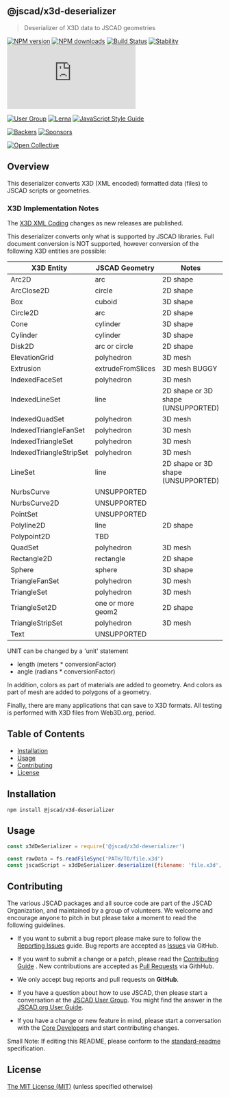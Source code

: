 ## @jscad/x3d-deserializer

> Deserializer of X3D data to JSCAD geometries

[![NPM version](https://badge.fury.io/js/%40jscad%2Fx3d-deserializer.svg)](https://www.npmjs.com/package/@jscad/x3d-deserializer)
[![NPM downloads](https://img.shields.io/npm/dw/@jscad/x3d-deserializer)](https://www.npmjs.com/package/@jscad/x3d-deserializer)
[![Build Status](https://travis-ci.org/jscad/OpenJSCAD.org.svg?branch=master)](https://travis-ci.org/jscad/OpenJSCAD.org)
[![Stability](https://img.shields.io/badge/stability-stable-success)](https://github.com/emersion/stability-badges#stable)
[![License](https://img.shields.io/github/license/jscad/OpenJSCAD.org)](https://github.com/jscad/OpenJSCAD.org/blob/master/LICENSE)

[![User Group](https://img.shields.io/badge/maintained%20by-user%20group-blue)](https://openjscad.nodebb.com/)
[![Lerna](https://img.shields.io/badge/maintained%20with-lerna-blue)](https://lernajs.io/)
[![JavaScript Style Guide](https://img.shields.io/badge/code_style-standard-blue)](https://standardjs.com)

[![Backers](https://img.shields.io/opencollective/backers/openjscad)](https://opencollective.com/openjscad)
[![Sponsors](https://img.shields.io/opencollective/sponsors/openjscad)](https://opencollective.com/openjscad)

<a href="https://opencollective.com/openjscad"><img src="https://opencollective.com/openjscad/donate/button.png?color=blue" alt="Open Collective"></a>

## Overview

This deserializer converts X3D (XML encoded) formatted data (files) to JSCAD scripts or geometries.

### X3D Implementation Notes

The [X3D XML Coding](https://www.web3d.org/documents/specifications/19776-1/V3.3/index.html) changes as new releases are published.

This deserializer converts only what is supported by JSCAD libraries.
Full document conversion is NOT supported, however conversion of the following X3D entities are possible:

| X3D Entity      | JSCAD Geometry | Notes |
| --------------- | -------------  | ------ |
| Arc2D                    | arc | 2D shape  |
| ArcClose2D               | circle | 2D shape  |
| Box                      | cuboid | 3D shape  |
| Circle2D                 | arc | 2D shape  |
| Cone                     | cylinder | 3D shape  |
| Cylinder                 | cylinder | 3D shape  |
| Disk2D                   | arc or circle  | 2D shape  |
| ElevationGrid            | polyhedron | 3D mesh  |
| Extrusion                | extrudeFromSlices | 3D mesh BUGGY  |
| IndexedFaceSet           | polyhedron  | 3D mesh  |
| IndexedLineSet           | line  | 2D shape or 3D shape (UNSUPPORTED)  |
| IndexedQuadSet           | polyhedron  | 3D mesh  |
| IndexedTriangleFanSet    | polyhedron  | 3D mesh  |
| IndexedTriangleSet       | polyhedron  | 3D mesh  |
| IndexedTriangleStripSet  | polyhedron  | 3D mesh  |
| LineSet                  | line  | 2D shape or 3D shape (UNSUPPORTED)  |
| NurbsCurve               | UNSUPPORTED  |   |
| NurbsCurve2D             | UNSUPPORTED  |   |
| PointSet                 | UNSUPPORTED  |   |
| Polyline2D               | line | 2D shape  |
| Polypoint2D              | TBD |   |
| QuadSet                  | polyhedron  | 3D mesh  |
| Rectangle2D              | rectangle | 2D shape  |
| Sphere                   | sphere | 3D shape  |
| TriangleFanSet           | polyhedron  | 3D mesh  |
| TriangleSet              | polyhedron  | 3D mesh  |
| TriangleSet2D            | one or more geom2 | 2D shape  |
| TriangleStripSet         | polyhedron  | 3D mesh  |
| Text                     | UNSUPPORTED  |   |

UNIT can be changed by a 'unit' statement
- length (meters * conversionFactor)
- angle (radians * conversionFactor)

In addition, colors as part of materials are added to geometry. And colors as part of mesh are added to polygons of a geometry.

Finally, there are many applications that can save to X3D formats. All testing is performed with X3D files from Web3D.org, period.

## Table of Contents

- [Installation](#installation)
- [Usage](#usage)
- [Contributing](#contributing)
- [License](#license)

## Installation

```
npm install @jscad/x3d-deserializer
```

## Usage

```javascript
const x3dDeSerializer = require('@jscad/x3d-deserializer')

const rawData = fs.readFileSync('PATH/TO/file.x3d')
const jscadScript = x3dDeSerializer.deserialize({filename: 'file.x3d', output: 'script'}, rawData)
```

## Contributing

The various JSCAD packages and all source code are part of the JSCAD Organization, and maintained by a group of volunteers.
We welcome and encourage anyone to pitch in but please take a moment to read the following guidelines.

* If you want to submit a bug report please make sure to follow the [Reporting Issues](https://github.com/jscad/OpenJSCAD.org/wiki/Reporting-Issues) guide. Bug reports are accepted as [Issues](https://github.com/jscad/OpenJSCAD.org/issues/) via GitHub.

* If you want to submit a change or a patch, please read the [Contributing Guide](../../CONTRIBUTING.md) . New contributions are accepted as [Pull Requests](https://github.com/jscad/OpenJSCAD.org/pulls/) via GithHub.

* We only accept bug reports and pull requests on **GitHub**.

* If you have a question about how to use JSCAD, then please start a conversation at the [JSCAD User Group](https://jscad.xyz/forum). You might find the answer in the [JSCAD.org User Guide](https://www.jscad.xyz/dokuwiki/doku.php).

* If you have a change or new feature in mind, please start a conversation with the [Core Developers](https://jscad.xyz/forum) and start contributing changes.

Small Note: If editing this README, please conform to the [standard-readme](https://github.com/RichardLitt/standard-readme) specification.

## License

[The MIT License (MIT)](../../LICENSE)
(unless specified otherwise)

